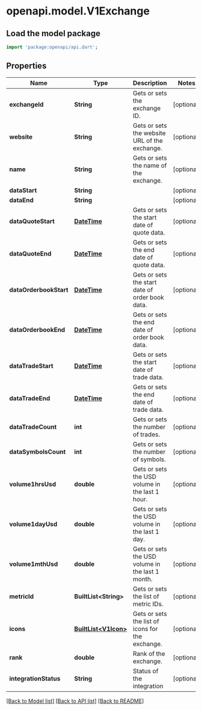 # openapi.model.V1Exchange

## Load the model package
```dart
import 'package:openapi/api.dart';
```

## Properties
Name | Type | Description | Notes
------------ | ------------- | ------------- | -------------
**exchangeId** | **String** | Gets or sets the exchange ID. | [optional] 
**website** | **String** | Gets or sets the website URL of the exchange. | [optional] 
**name** | **String** | Gets or sets the name of the exchange. | [optional] 
**dataStart** | **String** |  | [optional] 
**dataEnd** | **String** |  | [optional] 
**dataQuoteStart** | [**DateTime**](DateTime.md) | Gets or sets the start date of quote data. | [optional] 
**dataQuoteEnd** | [**DateTime**](DateTime.md) | Gets or sets the end date of quote data. | [optional] 
**dataOrderbookStart** | [**DateTime**](DateTime.md) | Gets or sets the start date of order book data. | [optional] 
**dataOrderbookEnd** | [**DateTime**](DateTime.md) | Gets or sets the end date of order book data. | [optional] 
**dataTradeStart** | [**DateTime**](DateTime.md) | Gets or sets the start date of trade data. | [optional] 
**dataTradeEnd** | [**DateTime**](DateTime.md) | Gets or sets the end date of trade data. | [optional] 
**dataTradeCount** | **int** | Gets or sets the number of trades. | [optional] 
**dataSymbolsCount** | **int** | Gets or sets the number of symbols. | [optional] 
**volume1hrsUsd** | **double** | Gets or sets the USD volume in the last 1 hour. | [optional] 
**volume1dayUsd** | **double** | Gets or sets the USD volume in the last 1 day. | [optional] 
**volume1mthUsd** | **double** | Gets or sets the USD volume in the last 1 month. | [optional] 
**metricId** | **BuiltList&lt;String&gt;** | Gets or sets the list of metric IDs. | [optional] 
**icons** | [**BuiltList&lt;V1Icon&gt;**](V1Icon.md) | Gets or sets the list of icons for the exchange. | [optional] 
**rank** | **double** | Rank of the exchange. | [optional] 
**integrationStatus** | **String** | Status of the integration | [optional] 

[[Back to Model list]](../README.md#documentation-for-models) [[Back to API list]](../README.md#documentation-for-api-endpoints) [[Back to README]](../README.md)


